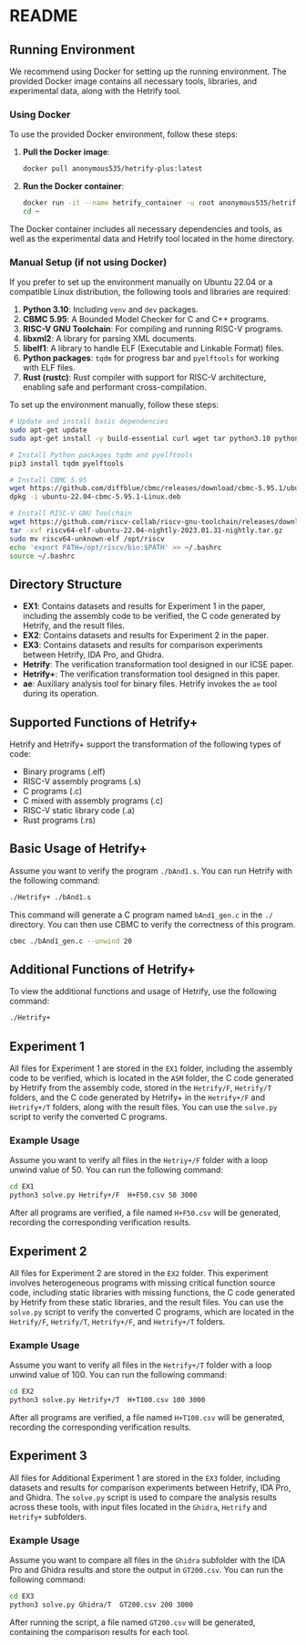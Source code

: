 # README

## Running Environment

We recommend using Docker for setting up the running environment. The provided Docker image contains all necessary tools, libraries, and experimental data, along with the Hetrify tool.

### Using Docker

To use the provided Docker environment, follow these steps:

1. **Pull the Docker image**:

    ```sh
    docker pull anonymous535/hetrify-plus:latest
    ```

2. **Run the Docker container**:

    ```sh
    docker run -it --name hetrify_container -u root anonymous535/hetrify-plus:latest /bin/bash
    cd ~
    ```

The Docker container includes all necessary dependencies and tools, as well as the experimental data and Hetrify tool located in the home directory.

### Manual Setup (if not using Docker)

If you prefer to set up the environment manually on Ubuntu 22.04 or a compatible Linux distribution, the following tools and libraries are required:

1. **Python 3.10**: Including `venv` and `dev` packages.
2. **CBMC 5.95**: A Bounded Model Checker for C and C++ programs.
3. **RISC-V GNU Toolchain**: For compiling and running RISC-V programs.
4. **libxml2**: A library for parsing XML documents.
5. **libelf1**: A library to handle ELF (Executable and Linkable Format) files.
6. **Python packages**: `tqdm` for progress bar and `pyelftools` for working with ELF files.
7. **Rust (rustc)**: Rust compiler with support for RISC-V architecture, enabling safe and performant cross-compilation.

To set up the environment manually, follow these steps:
```sh
# Update and install basic dependencies
sudo apt-get update
sudo apt-get install -y build-essential curl wget tar python3.10 python3.10-venv python3.10-dev bash-completion libxml2 libelf-dev python3-pip

# Install Python packages tqdm and pyelftools
pip3 install tqdm pyelftools

# Install CBMC 5.95
wget https://github.com/diffblue/cbmc/releases/download/cbmc-5.95.1/ubuntu-22.04-cbmc-5.95.1-Linux.deb
dpkg -i ubuntu-22.04-cbmc-5.95.1-Linux.deb

# Install RISC-V GNU Toolchain
wget https://github.com/riscv-collab/riscv-gnu-toolchain/releases/download/2023.01.31/riscv64-elf-ubuntu-22.04-nightly-2023.01.31-nightly.tar.gz
tar -xvf riscv64-elf-ubuntu-22.04-nightly-2023.01.31-nightly.tar.gz
sudo mv riscv64-unknown-elf /opt/riscv
echo 'export PATH=/opt/riscv/bin:$PATH' >> ~/.bashrc
source ~/.bashrc
```



## Directory Structure

- **EX1**: Contains datasets and results for Experiment 1 in the paper, including the assembly code to be verified, the C code generated by Hetrify, and the result files.
- **EX2**: Contains datasets and results for Experiment 2 in the paper.
- **EX3**: Contains datasets and results for comparison experiments between Hetrify, IDA Pro, and Ghidra.
- **Hetrify**: The verification transformation tool designed in our ICSE paper.
- **Hetrify+**: The verification transformation tool designed in this paper.
- **ae**: Auxiliary analysis tool for binary files. Hetrify invokes the `ae` tool during its operation.
## Supported Functions of Hetrify+

Hetrify and Hetrify+ support the transformation of the following types of code:
- Binary programs (.elf)
- RISC-V assembly programs (.s)
- C programs (.c)
- C mixed with assembly programs (.c)
- RISC-V static library code (.a)
- Rust programs (.rs)
## Basic Usage of Hetrify+

Assume you want to verify the program `./bAnd1.s`. You can run Hetrify with the following command:

```sh
./Hetrify+ ./bAnd1.s
```

This command will generate a C program named `bAnd1_gen.c` in the `./` directory. You can then use CBMC to verify the correctness of this program.

```sh
cbmc ./bAnd1_gen.c --unwind 20
```
## Additional Functions of Hetrify+

To view the additional functions and usage of Hetrify, use the following command:

```sh
./Hetrify+
```

## Experiment 1

All files for Experiment 1 are stored in the `EX1` folder, including the assembly code to be verified, which is located in the `ASM` folder, the C code generated by Hetrify from the assembly code, stored in the `Hetrify/F`, `Hetrify/T` folders, and the C code generated by Hetrify+ in the `Hetrify+/F` and `Hetrify+/T` folders, along with the result files. You can use the `solve.py` script to verify the converted C programs.



### Example Usage

Assume you want to verify all files in the `Hetriy+/F` folder with a loop unwind value of 50. You can run the following command:

```sh
cd EX1
python3 solve.py Hetrify+/F  H+F50.csv 50 3000
```

After all programs are verified, a file named `H+F50.csv` will be generated, recording the corresponding verification results.

## Experiment 2

All files for Experiment 2 are stored in the `EX2` folder. This experiment involves heterogeneous programs with missing critical function source code, including static libraries with missing functions, the C code generated by Hetrify from these static libraries, and the result files. You can use the `solve.py` script to verify the converted C programs, which are located in the `Hetrify/F`, `Hetrify/T`, `Hetrify+/F`, and `Hetrify+/T` folders.


### Example Usage

Assume you want to verify all files in the `Hetrify+/T` folder with a loop unwind value of 100. You can run the following command:

```sh
cd EX2
python3 solve.py Hetrify+/T  H+T100.csv 100 3000
```

After all programs are verified, a file named `H+T100.csv` will be generated, recording the corresponding verification results.


## Experiment 3

All files for Additional Experiment 1 are stored in the `EX3` folder, including datasets and results for comparison experiments between Hetrify, IDA Pro, and Ghidra. The `solve.py` script is used to compare the analysis results across these tools, with input files located in the `Ghidra`, `Hetrify` and `Hetrify+` subfolders.

### Example Usage

Assume you want to compare all files in the `Ghidra` subfolder with the IDA Pro and Ghidra results and store the output in `GT200.csv`. You can run the following command:

```sh
cd EX3
python3 solve.py Ghidra/T  GT200.csv 200 3000
```

After running the script, a file named `GT200.csv` will be generated, containing the comparison results for each tool.
